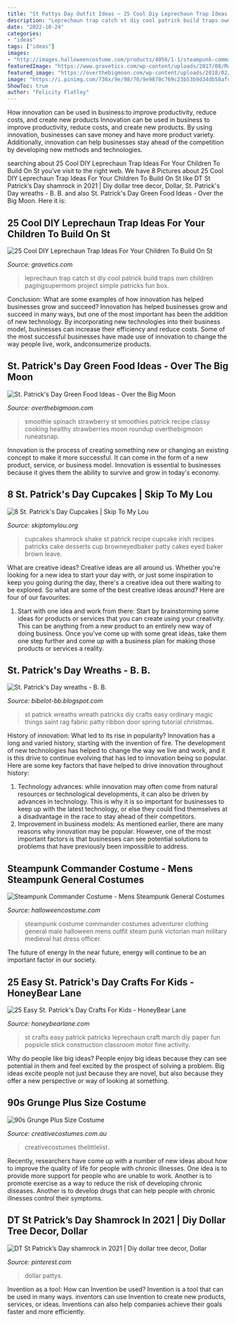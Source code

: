 ```yaml
---
title: "St Pattys Day Outfit Ideas ~ 25 Cool Diy Leprechaun Trap Ideas For Your Children To Build On St"
description: "Leprechaun trap catch st diy cool patrick build traps own children pagingsupermom project simple patricks fun box"
date: "2022-10-24"
categories:
- "ideas"
tags: ["ideas"]
images:
- "http://images.halloweencostume.com/products/4056/1-1/steampunk-commander-costume.jpg"
featuredImage: "https://www.gravetics.com/wp-content/uploads/2017/08/Make-Your-Own-Catch-A-Leprechaun-Trap.jpg"
featured_image: "https://overthebigmoon.com/wp-content/uploads/2018/02/strawberry_green_smoothie.-e1517955741425.jpg"
image: "https://i.pinimg.com/736x/9e/98/70/9e9870c769c23b53b9d34db58afcf766.jpg"
ShowToc: true
author: "Felicity Flatley"
---
```



How innovation can be used in business:to improve productivity, reduce costs, and create new products
Innovation can be used in business to improve productivity, reduce costs, and create new products. By using innovation, businesses can save money and have more product variety. Additionally, innovation can help businesses stay ahead of the competition by developing new methods and technologies.

	

		
searching about 25 Cool DIY Leprechaun Trap Ideas For Your Children To Build On St you've visit to the right web. We have 8 Pictures about 25 Cool DIY Leprechaun Trap Ideas For Your Children To Build On St like DT St Patrick’s Day shamrock in 2021 | Diy dollar tree decor, Dollar, St. Patrick&#039;s Day wreaths - B. B. and also St. Patrick&#039;s Day Green Food Ideas - Over the Big Moon. Here it is:
		
    
## 25 Cool DIY Leprechaun Trap Ideas For Your Children To Build On St

<img loading=lazy src="https://www.gravetics.com/wp-content/uploads/2017/08/Make-Your-Own-Catch-A-Leprechaun-Trap.jpg" onerror="this.onerror=null;this.src='https://tse3.mm.bing.net/th?id=OIP.ZEqN8IwxoDLd8gGi6ukeEAHaK7&amp;pid=15.1';" alt="25 Cool DIY Leprechaun Trap Ideas For Your Children To Build On St">

_Source: gravetics.com_

>leprechaun trap catch st diy cool patrick build traps own children pagingsupermom project simple patricks fun box. 

	

Conclusion: What are some examples of how innovation has helped businesses grow and succeed?
Innovation has helped businesses grow and succeed in many ways, but one of the most important has been the addition of new technology. By incorporating new technologies into their business model, businesses can increase their efficiency and reduce costs. Some of the most successful businesses have made use of innovation to change the way people live, work, andconsumerize products.

    
## St. Patrick&#039;s Day Green Food Ideas - Over The Big Moon

<img loading=lazy src="https://overthebigmoon.com/wp-content/uploads/2018/02/strawberry_green_smoothie.-e1517955741425.jpg" onerror="this.onerror=null;this.src='https://tse2.mm.bing.net/th?id=OIP.x3zZ1PKGix8JmKkI9uWMJAHaLH&amp;pid=15.1';" alt="St. Patrick&#039;s Day Green Food Ideas - Over the Big Moon">

_Source: overthebigmoon.com_

>smoothie spinach strawberry st smoothies patrick recipe classy cooking healthy strawberries moon roundup overthebigmoon runeatsnap. 

	

Innovation is the process of creating something new or changing an existing concept to make it more successful. It can come in the form of a new product, service, or business model. Innovation is essential to businesses because it gives them the ability to survive and grow in today's economy.

    
## 8 St. Patrick&#039;s Day Cupcakes | Skip To My Lou

<img loading=lazy src="http://www.skiptomylou.org/wp-content/uploads/2016/02/shamrock-shake-cupcakes-7-600.jpg" onerror="this.onerror=null;this.src='https://tse3.mm.bing.net/th?id=OIP.m44jGjQ4EyX5Guoc2mVQ6QHaLH&amp;pid=15.1';" alt="8 St. Patrick&#039;s Day Cupcakes | Skip To My Lou">

_Source: skiptomylou.org_

>cupcakes shamrock shake st patrick recipe cupcake irish recipes patricks cake desserts cup browneyedbaker patty cakes eyed baker brown leave. 

	

What are creative ideas?
Creative ideas are all around us. Whether you're looking for a new idea to start your day with, or just some inspiration to keep you going during the day, there's a creative idea out there waiting to be explored. So what are some of the best creative ideas around? Here are four of our favourites: 
1. Start with one idea and work from there: Start by brainstorming some ideas for products or services that you can create using your creativity. This can be anything from a new product to an entirely new way of doing business. Once you've come up with some great ideas, take them one step further and come up with a business plan for making those products or services a reality. 


    
## St. Patrick&#039;s Day Wreaths - B. B.

<img loading=lazy src="http://2.bp.blogspot.com/-wryDZk3Fn64/TXZuIMeJYYI/AAAAAAAAC7g/VbqNarPQYg8/s1600/Saint-Patrick-Day-wreath-1.jpg" onerror="this.onerror=null;this.src='https://tse3.mm.bing.net/th?id=OIP.RwlLo01keXUN7wtjJL4AxAHaLM&amp;pid=15.1';" alt="St. Patrick&#039;s Day wreaths - B. B.">

_Source: bibelot-bb.blogspot.com_

>st patrick wreaths wreath patricks diy crafts easy ordinary magic things saint rag fabric patty ribbon door spring tutorial christmas. 

	

History of innovation: What led to its rise in popularity?
Innovation has a long and varied history, starting with the invention of fire. The development of new technologies has helped to change the way we live and work, and it is this drive to continue evolving that has led to innovation being so popular. Here are some key factors that have helped to drive innovation throughout history: 
1) Technology advances: while innovation may often come from natural resources or technological developments, it can also be driven by advances in technology. This is why it is so important for businesses to keep up with the latest technology, or else they could find themselves at a disadvantage in the race to stay ahead of their competitors. 
2) Improvement in business models: As mentioned earlier, there are many reasons why innovation may be popular. However, one of the most important factors is that businesses can see potential solutions to problems that have previously been impossible to address.

    
## Steampunk Commander Costume - Mens Steampunk General Costumes

<img loading=lazy src="http://images.halloweencostume.com/products/4056/1-1/steampunk-commander-costume.jpg" onerror="this.onerror=null;this.src='https://tse3.mm.bing.net/th?id=OIP.Zxv0qr5AqM_j2_uuGP2U0gHaKl&amp;pid=15.1';" alt="Steampunk Commander Costume - Mens Steampunk General Costumes">

_Source: halloweencostume.com_

>steampunk costume commander costumes adventurer clothing general male halloween mens outfit steam punk victorian man military medieval hat dress officer. 

	

The future of energy
In the near future, energy will continue to be an important factor in our society.

    
## 25 Easy St. Patrick&#039;s Day Crafts For Kids - HoneyBear Lane

<img loading=lazy src="http://www.honeybearlane.com/wp-content/uploads/2016/02/patty17.jpg" onerror="this.onerror=null;this.src='https://tse4.mm.bing.net/th?id=OIP.kXTD-plFag1c2amd3T75SwAAAA&amp;pid=15.1';" alt="25 Easy St. Patrick&#039;s Day Crafts For Kids - HoneyBear Lane">

_Source: honeybearlane.com_

>st crafts easy patrick patricks leprechaun craft march diy paper fun popsicle stick construction classroom motor fine activity. 

	

Why do people like big ideas?
People enjoy big ideas because they can see potential in them and feel excited by the prospect of solving a problem. Big ideas excite people not just because they are novel, but also because they offer a new perspective or way of looking at something.

    
## 90s Grunge Plus Size Costume

<img loading=lazy src="https://www.creativecostumes.com.au/wp-content/uploads/2018/07/CC_April_18_052-768x1024.jpg" onerror="this.onerror=null;this.src='https://tse2.mm.bing.net/th?id=OIP.ByryrCbrOrgF1koEa2_aYAHaJ4&amp;pid=15.1';" alt="90s Grunge Plus Size Costume">

_Source: creativecostumes.com.au_

>creativecostumes thelittlelist. 

	

Recently, researchers have come up with a number of new ideas about how to improve the quality of life for people with chronic illnesses. One idea is to provide more support for people who are unable to work. Another is to promote exercise as a way to reduce the risk of developing chronic diseases. Another is to develop drugs that can help people with chronic illnesses control their symptoms.

    
## DT St Patrick’s Day Shamrock In 2021 | Diy Dollar Tree Decor, Dollar

<img loading=lazy src="https://i.pinimg.com/736x/9e/98/70/9e9870c769c23b53b9d34db58afcf766.jpg" onerror="this.onerror=null;this.src='https://tse1.mm.bing.net/th?id=OIP.1QJmxUv8pk8CT7Z8k_vWpAHaJ3&amp;pid=15.1';" alt="DT St Patrick’s Day shamrock in 2021 | Diy dollar tree decor, Dollar">

_Source: pinterest.com_

>dollar pattys. 

	

Invention as a tool: How can Invention be used?
Invention is a tool that can be used in many ways. inventors can use Invention to create new products, services, or ideas. Inventions can also help companies achieve their goals faster and more efficiently.

